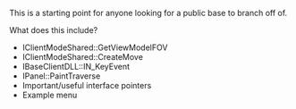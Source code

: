 This is a starting point for anyone looking for a public base to branch off of.

What does this include?
- IClientModeShared::GetViewModelFOV
- IClientModeShared::CreateMove
- IBaseClientDLL::IN_KeyEvent
- IPanel::PaintTraverse
- Important/useful interface pointers
- Example menu

